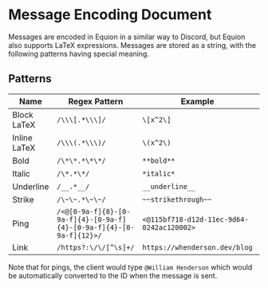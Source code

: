 # Message Encoding Document
Messages are encoded in Equion in a similar way to Discord, but Equion also supports LaTeX expressions. Messages are stored as a string, with the following patterns having special meaning.

## Patterns

| Name | Regex Pattern | Example | Example Parsed |
| --- | --- | --- | --- |
| Block LaTeX | `/\\\[.*\\\]/` | `\[x^2\]` | <img src="https://latex.codecogs.com/png.image?\dpi{180}x^2" style="background-color:white;padding:4px"> |
| Inline LaTeX | `/\\\(.*\\\)/` | `\(x^2\)` | <img src="https://latex.codecogs.com/png.image?\dpi{120}x^2" style="background-color:white;padding:4px"> |
| Bold | `/\*\*.*\*\*/` | `**bold**` | **bold** |
| Italic | `/\*.*\*/` | `*italic*` | *italic* |
| Underline | `/__.*__/` | `__underline__` | __underline__ |
| Strike | `/\~\~.*\~\~/` | `~~strikethrough~~` | ~~strikethrough~~ |
| Ping | `/<@[0-9a-f]{8}-[0-9a-f]{4}-[0-9a-f]{4}-[0-9a-f]{4}-[0-9a-f]{12}>/` | `<@115bf718-d12d-11ec-9d64-0242ac120002>` | <a href="#">@William Henderson</a> |
| Link | `/https?:\/\/[^\s]+/` | `https://whenderson.dev/blog` | <a href="https://whenderson.dev/blog">https://whenderson.dev/blog</a> |

Note that for pings, the client would type `@William Henderson` which would be automatically converted to the ID when the message is sent.